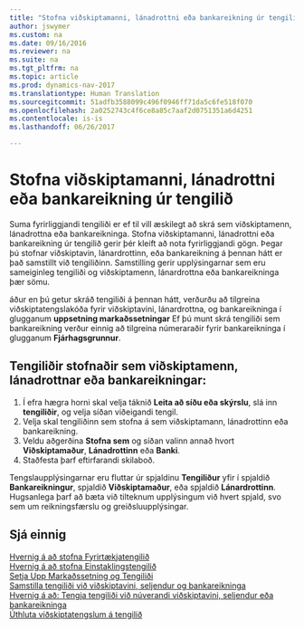 ```yaml
---
title: "Stofna viðskiptamanni, lánadrottni eða bankareikning úr tengilið"
author: jswymer
ms.custom: na
ms.date: 09/16/2016
ms.reviewer: na
ms.suite: na
ms.tgt_pltfrm: na
ms.topic: article
ms.prod: dynamics-nav-2017
ms.translationtype: Human Translation
ms.sourcegitcommit: 51adfb3588099c496f0946ff71da5c6fe518f070
ms.openlocfilehash: 2a0252743c4f6ce8a85c7aaf2d0751351a6d4251
ms.contentlocale: is-is
ms.lasthandoff: 06/26/2017

---
```

# <a name="create-a-customer-vendor-or-bank-account-from-a-contact"></a>Stofna viðskiptamanni, lánadrottni eða bankareikning úr tengilið
Suma fyrirliggjandi tengiliði er ef til vill æskilegt að skrá sem viðskiptamenn, lánadrottna eða bankareikninga. Stofna viðskiptamanni, lánadrottni eða bankareikning úr tengilið gerir þér kleift að nota fyrirliggjandi gögn. Þegar þú stofnar viðskiptavin, lánardrottinn, eða bankareikning á þennan hátt er það samstillt við tengiliðinn. Samstilling gerir upplýsingarnar sem eru sameiginleg tengiliði og viðskiptamenn, lánardrottna eða bankareikninga þær sömu.

áður en þú getur skráð tengiliði á þennan hátt, verðurðu að tilgreina viðskiptatengslakóða fyrir viðskiptavini, lánardrottna, og bankareikninga í glugganum **uppsetning markaðssetningar** Ef þú munt skrá tengiliði sem bankareikning verður einnig að tilgreina númeraraðir fyrir bankareikninga í glugganum **Fjárhagsgrunnur**.

## <a name="to-create-a-contact-as-a-customer-vendor-or-bank-account"></a>Tengiliðir stofnaðir sem viðskiptamenn, lánadrottnar eða bankareikningar:
1. Í efra hægra horni skal velja táknið **Leita að síðu eða skýrslu**, slá inn **tengiliðir**, og velja síðan viðeigandi tengil.
2. Velja skal tengiliðinn sem stofna á sem viðskiptamann, lánadrottinn eða bankareikning.
3. Veldu aðgerðina **Stofna sem** og síðan valinn annað hvort **Viðskiptamaður**, **Lánadrottinn** eða **Banki**.
4. Staðfesta þarf eftirfarandi skilaboð.

Tengslaupplýsingarnar eru fluttar úr spjaldinu **Tengiliður** yfir í spjaldið **Bankareikningur**, spjaldið **Viðskiptamaður**, eða spjaldið **Lánardrottinn**. Hugsanlega þarf að bæta við tilteknum upplýsingum við hvert spjald, svo sem um reikningsfærslu og greiðsluupplýsingar.

## <a name="see-also"></a>Sjá einnig
[Hvernig á að stofna Fyrirtækjatengilið](marketing-create-contact-companies.md)  
[Hvernig á að stofna Einstaklingstengilið](marketing-create-contact-persons.md)  
[Setja Upp Markaðssetning og Tengiliði](marketing-setup-marketing.md)  
[Samstilla tengiliði við viðskiptavini, seljendur og bankareikninga](marketing-synchronize-contacts-customers-vendors-bank-accounts.md)  
[Hvernig á að: Tengja tengiliði við núverandi viðskiptavini, seljendur eða bankareikninga](marketing-how-link-contact.md)  
[Úthluta viðskiptatengslum á tengilið](marketing-business-relations.md#assign-business-relations-to-a-contact)

